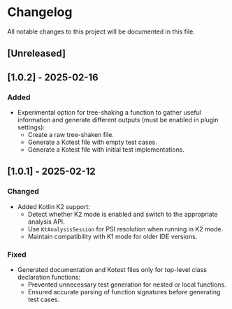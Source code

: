 <!-- Keep a Changelog guide -> https://keepachangelog.com -->

# Changelog

All notable changes to this project will be documented in this file.

## [Unreleased]

## [1.0.2] - 2025-02-16

### Added

- Experimental option for tree-shaking a function to gather useful information and generate different outputs (must be
  enabled in plugin settings):
  - Create a raw tree-shaken file.
  - Generate a Kotest file with empty test cases.
  - Generate a Kotest file with initial test implementations.

## [1.0.1] - 2025-02-12

### Changed

- Added Kotlin K2 support:
  - Detect whether K2 mode is enabled and switch to the appropriate analysis API.
  - Use `KtAnalysisSession` for PSI resolution when running in K2 mode.
  - Maintain compatibility with K1 mode for older IDE versions.

### Fixed

- Generated documentation and Kotest files only for top-level class declaration functions:
  - Prevented unnecessary test generation for nested or local functions.
  - Ensured accurate parsing of function signatures before generating test cases.